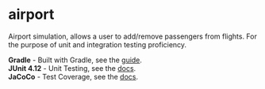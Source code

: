 # airport
Airport simulation, allows a user to add/remove passengers from flights. For the purpose of unit and integration testing proficiency.

**Gradle** - Built with Gradle, see the [guide](https://guides.gradle.org/building-java-applications/).
\
**JUnit 4.12** - Unit Testing, see the [docs](https://junit.org/junit4/). 
\
**JaCoCo** - Test Coverage, see the [docs](https://www.jacoco.org/jacoco/).